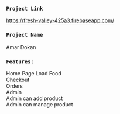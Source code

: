 ### `Project Link`
https://fresh-valley-425a3.firebaseapp.com/

### `Project Name`
Amar Dokan

### `Features:`
Home Page Load Food<br/>
Checkout <br/>
Orders <br/>
Admin<br/>
Admin can add product<br/>
Admin can manage product<br/>



